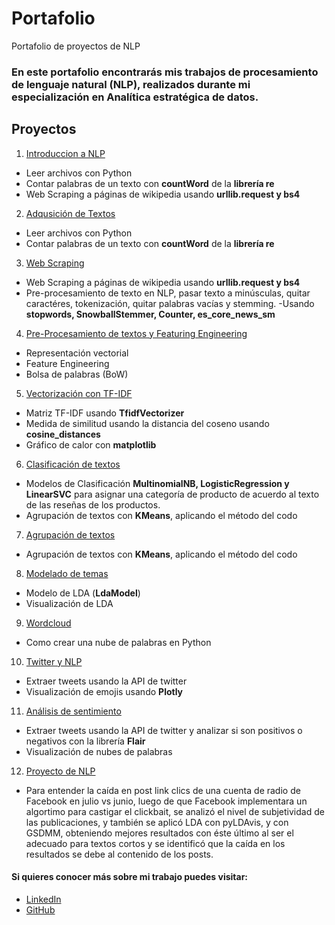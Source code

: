 # Portafolio
Portafolio de proyectos de NLP

### En este portafolio encontrarás mis trabajos de procesamiento de lenguaje natural (NLP), realizados durante mi especialización en Analítica estratégica de datos.

## Proyectos

1. [Introduccion a NLP](https://nbviewer.jupyter.org/github/XiomyDiazAnalyst/NLP-Projects/blob/master/Taller%202%20resuelto.ipynb)
  - Leer archivos con Python
  - Contar palabras de un texto con **countWord** de la **librería re**
  - Web Scraping a páginas de wikipedia usando **urllib.request y bs4**

2. [Adqusición de Textos](https://github.com/rmondragonv/Adqusicion_de_Textos/blob/main/Taller%202%20-%20Adqusici%C3%B3n%20de%20Textos.ipynb)
  - Leer archivos con Python
  - Contar palabras de un texto con **countWord** de la **librería re**

3. [Web Scraping](https://github.com/rmondragonv/Web_Scraping/blob/main/Taller%203%20-%20Web%20Scraping.ipynb)
  - Web Scraping a páginas de wikipedia usando **urllib.request y bs4**
  - Pre-procesamiento de texto en NLP, pasar texto a minúsculas, quitar caractéres, tokenización, quitar palabras vacías y stemming.
  -Usando **stopwords, SnowballStemmer, Counter, es_core_news_sm**

4. [Pre-Procesamiento de textos y Featuring Engineering](https://github.com/rmondragonv/Pre-Procesamiento_de_textos_y_Featuring_Engineering/blob/main/Taller%204%20-%20Pre-Procesamiento%20de%20textos%20y%20Featuring%20Engineering.ipynb)
  - Representación vectorial
  - Feature Engineering
  - Bolsa de palabras (BoW) 

5. [Vectorización con TF-IDF](https://github.com/rmondragonv/Vectorizacion_con_TF-IDF/blob/main/Taller%205%20-%20Vectorizaci%C3%B3n%20con%20TF-IDF.ipynb)
  - Matriz TF-IDF usando **TfidfVectorizer**
  - Medida de similitud usando la distancia del coseno usando **cosine_distances**
  - Gráfico de calor con **matplotlib**
  
6. [Clasificación de textos](https://github.com/rmondragonv/Clasificacion_y_Agrupacion_de_Textos/blob/main/Taller%207%20-%20Clasificaci%C3%B3n%20y%20Agrupaci%C3%B3n%20de%20Textos.ipynb)
  - Modelos de Clasificación **MultinomialNB, LogisticRegression y LinearSVC** para asignar una categoría de producto de acuerdo al texto de las reseñas de los productos.
  - Agrupación de textos con **KMeans**, aplicando el método del codo

7. [Agrupación de textos](https://github.com/rmondragonv/Agrupacion_de_textos/blob/main/Taller%208%20-%20Agrupaci%C3%B3n%20de%20Textos.ipynb)
- Agrupación de textos con **KMeans**, aplicando el método del codo

8. [Modelado de temas](https://github.com/rmondragonv/Modelado_de_temas/blob/main/Taller%209%20-%20Modelado%20de%20temas.ipynb)
  - Modelo de LDA (**LdaModel**)
  - Visualización de LDA
  
9. [Wordcloud](https://github.com/rmondragonv/WordCloud_NLP/blob/main/Taller%2010%20-%20WorldCloud.ipynb)
  - Como crear una nube de palabras en Python
    
10. [Twitter y NLP](https://github.com/rmondragonv/Twitter_y_NLP/blob/main/Taller%2011%20-%20Twitter%20y%20NLP.ipynb)
  - Extraer tweets usando la API de twitter
  - Visualización de emojis usando **Plotly**
  
11. [Análisis de sentimiento](https://github.com/rmondragonv/Analisis_de_sentimiento/blob/main/Taller%2011%20-%20An%C3%A1lisis%20de%20sentimiento.ipynb)
  - Extraer tweets usando la API de twitter y analizar si son positivos o negativos con la librería **Flair**
  - Visualización de nubes de palabras
  
12. [Proyecto de NLP](https://nbviewer.jupyter.org/github/XiomyDiazAnalyst/NLP-Projects/blob/master/Proyecto%20NLP/Proyecto%20NLP%20v6.ipynb)
  - Para entender la caída en post link clics de una cuenta de radio de Facebook en julio vs junio, luego de que Facebook implementara un algortimo para castigar el clickbait, se analizó el nivel de subjetividad de las publicaciones, y también se aplicó LDA con pyLDAvis, y con GSDMM, obteniendo mejores resultados con éste último al ser el adecuado para textos cortos y se identificó que la caída en los resultados se debe al contenido de los posts.
  
  
#### Si quieres conocer más sobre mi trabajo puedes visitar:
* [LinkedIn](https://www.linkedin.com/in/ricardo-mondragon-vargas-864aa5143/)
* [GitHub](https://github.com/rmondragonv/)
